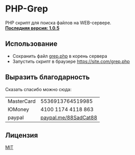 # PHP-Grep
PHP cкрипт для поиска файлов на WEB-сервере.
<br>
[__Последняя версия: 1.0.5__](https://github.com/SadCat88/PHP-Grep/grep.php)


## Использование
* Сохранить файл [grep.php](https://github.com/SadCat88/PHP-Grep/grep.php) в корень сервера
* Запустить скрипт в браузере https://site.com/grep.php


## Выразить благодарность
Сказать спасибо можно сюда:

|             |                    |
|-------------|--------------------|
|MasterCard   |5536913764519985    |
|ЮMoney       |4100 1174 4118 863  |
|paypal       |[paypal.me/88SadCat88](paypal.me/88SadCat88)|


## Лицензия
[MIT](https://choosealicense.com/licenses/mit/)